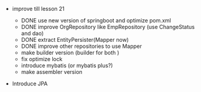 - improve till lesson 21
  - DONE use new version of springboot and optimize pom.xml
  - DONE improve OrgRepository like EmpRepository (use ChangeStatus and dao)
  - DONE extract EntityPersister(Mapper now)
  - DONE improve other repositories to use Mapper
  - make builder version (builder for both )
  - fix optimize lock
  - introduce mybatis (or mybatis plus?)
  - make assembler version

- Introduce JPA
